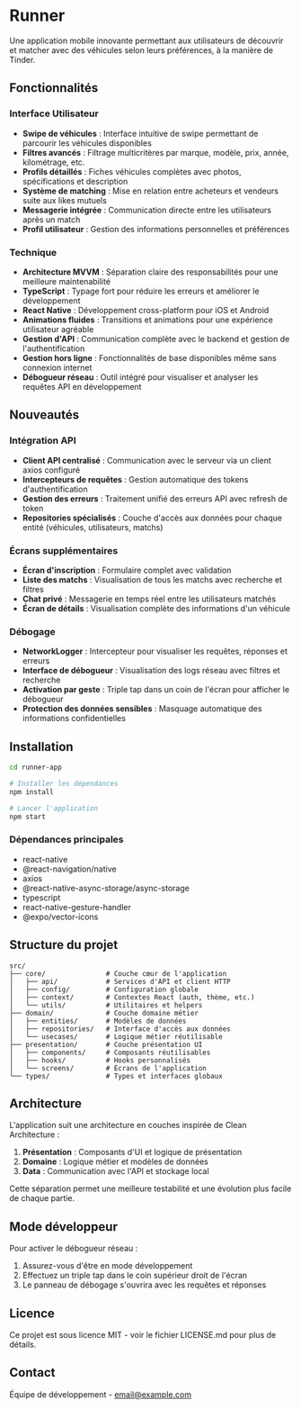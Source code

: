 # Runner

Une application mobile innovante permettant aux utilisateurs de découvrir et matcher avec des véhicules selon leurs préférences, à la manière de Tinder.

## Fonctionnalités

### Interface Utilisateur
- **Swipe de véhicules** : Interface intuitive de swipe permettant de parcourir les véhicules disponibles
- **Filtres avancés** : Filtrage multicritères par marque, modèle, prix, année, kilométrage, etc.
- **Profils détaillés** : Fiches véhicules complètes avec photos, spécifications et description
- **Système de matching** : Mise en relation entre acheteurs et vendeurs suite aux likes mutuels
- **Messagerie intégrée** : Communication directe entre les utilisateurs après un match
- **Profil utilisateur** : Gestion des informations personnelles et préférences

### Technique
- **Architecture MVVM** : Séparation claire des responsabilités pour une meilleure maintenabilité
- **TypeScript** : Typage fort pour réduire les erreurs et améliorer le développement
- **React Native** : Développement cross-platform pour iOS et Android
- **Animations fluides** : Transitions et animations pour une expérience utilisateur agréable
- **Gestion d'API** : Communication complète avec le backend et gestion de l'authentification
- **Gestion hors ligne** : Fonctionnalités de base disponibles même sans connexion internet
- **Débogueur réseau** : Outil intégré pour visualiser et analyser les requêtes API en développement

## Nouveautés

### Intégration API
- **Client API centralisé** : Communication avec le serveur via un client axios configuré
- **Intercepteurs de requêtes** : Gestion automatique des tokens d'authentification
- **Gestion des erreurs** : Traitement unifié des erreurs API avec refresh de token
- **Repositories spécialisés** : Couche d'accès aux données pour chaque entité (véhicules, utilisateurs, matchs)

### Écrans supplémentaires
- **Écran d'inscription** : Formulaire complet avec validation
- **Liste des matchs** : Visualisation de tous les matchs avec recherche et filtres
- **Chat privé** : Messagerie en temps réel entre les utilisateurs matchés
- **Écran de détails** : Visualisation complète des informations d'un véhicule

### Débogage
- **NetworkLogger** : Intercepteur pour visualiser les requêtes, réponses et erreurs
- **Interface de débogueur** : Visualisation des logs réseau avec filtres et recherche
- **Activation par geste** : Triple tap dans un coin de l'écran pour afficher le débogueur
- **Protection des données sensibles** : Masquage automatique des informations confidentielles

## Installation

```bash
cd runner-app

# Installer les dépendances
npm install

# Lancer l'application
npm start
```

### Dépendances principales

- react-native
- @react-navigation/native
- axios
- @react-native-async-storage/async-storage
- typescript
- react-native-gesture-handler
- @expo/vector-icons

## Structure du projet

```
src/
├── core/               # Couche cœur de l'application
│   ├── api/            # Services d'API et client HTTP
│   ├── config/         # Configuration globale
│   ├── context/        # Contextes React (auth, thème, etc.)
│   └── utils/          # Utilitaires et helpers
├── domain/             # Couche domaine métier
│   ├── entities/       # Modèles de données
│   ├── repositories/   # Interface d'accès aux données
│   └── usecases/       # Logique métier réutilisable
├── presentation/       # Couche présentation UI
│   ├── components/     # Composants réutilisables
│   ├── hooks/          # Hooks personnalisés
│   └── screens/        # Écrans de l'application
└── types/              # Types et interfaces globaux
```

## Architecture

L'application suit une architecture en couches inspirée de Clean Architecture :

1. **Présentation** : Composants d'UI et logique de présentation
2. **Domaine** : Logique métier et modèles de données
3. **Data** : Communication avec l'API et stockage local

Cette séparation permet une meilleure testabilité et une évolution plus facile de chaque partie.

## Mode développeur

Pour activer le débogueur réseau :
1. Assurez-vous d'être en mode développement
2. Effectuez un triple tap dans le coin supérieur droit de l'écran
3. Le panneau de débogage s'ouvrira avec les requêtes et réponses

## Licence

Ce projet est sous licence MIT - voir le fichier LICENSE.md pour plus de détails.

## Contact

Équipe de développement - email@example.com